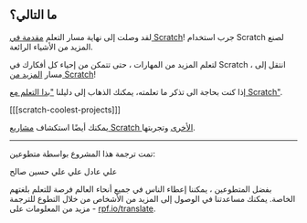## ما التالي؟

لقد وصلت إلى نهاية مسار التعلم [مقدمة في Scratch](https://projects.raspberrypi.org/ar-SA/pathways/scratch-intro)! جرب استخدام Scratch لصنع المزيد من الأشياء الرائعة.

لتعلم المزيد من المهارات ، حتى تتمكن من إحياء كل أفكارك في Scratch ، انتقل إلى مسار [المزيد من Scratch](https://projects.raspberrypi.org/ar-SA/pathways/more-scratch)!

إذا كنت بحاجة الى تذكر ما تعلمته، يمكنك الذهاب إلى دليلنا ["بدا التعلم مع Scratch"](https://projects.raspberrypi.org/ar-SA/projects/getting-started-scratch).

[[[scratch-coolest-projects]]]

يمكنك أيضًا استكشاف [مشاريع Scratch الأخرى](https://projects.raspberrypi.org/ar-SA/projects?software%5B%5D=scratch&curriculum%5B%5D=%201) وتجربتها.

***
تمت ترجمة هذا المشروع بواسطة متطوعين:

علي عادل علي
علي حسين صالح

بفضل المتطوعين ، يمكننا إعطاء الناس في جميع أنحاء العالم فرصة للتعلم بلغتهم الخاصة. يمكنك مساعدتنا في الوصول إلى المزيد من الأشخاص من خلال التطوع للترجمة - مزيد من المعلومات على [rpf.io/translate](https://rpf.io/translate).
